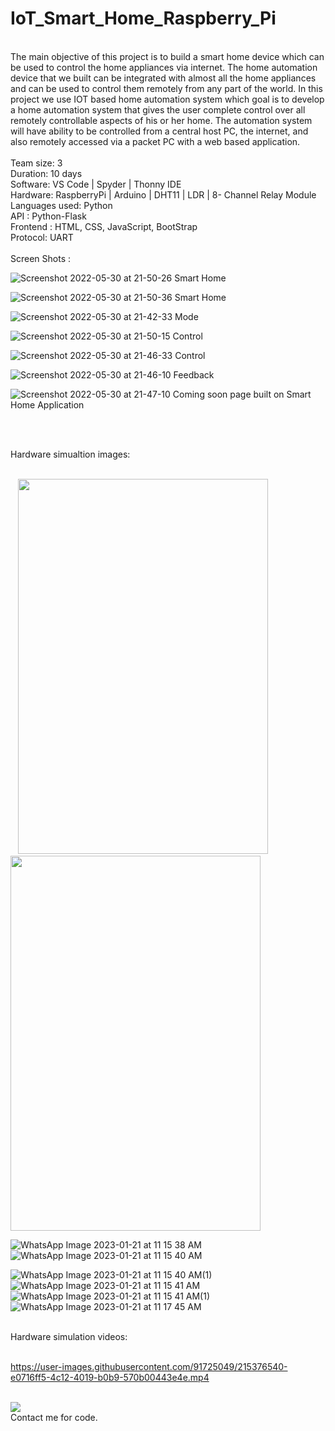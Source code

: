 # IoT_Smart_Home_Raspberry_Pi

<br>
The main objective of this project is to build a smart home device which 
can be used to control the home appliances via internet. The home 
automation device that we built can be integrated with almost all the 
home appliances and can be used to control them remotely from any 
part of the world.
In this project we use IOT based home automation system which goal 
is to develop a home automation system that gives the user complete 
control over all remotely controllable aspects of his or her home. The 
automation system will have ability to be controlled from a central host 
PC, the internet, and also remotely accessed via a packet PC with a web
based application.
<br><br>
Team size: 3<br>
Duration: 10 days<br>
Software: VS Code | Spyder | Thonny IDE<br>
Hardware: RaspberryPi | Arduino | DHT11 | LDR | 8- Channel Relay Module <br>
Languages used: Python<br>
API : Python-Flask<br>
Frontend : HTML, CSS, JavaScript, BootStrap<br>
Protocol: UART<br>
<br>
Screen Shots : <br>

![Screenshot 2022-05-30 at 21-50-26 Smart Home](https://user-images.githubusercontent.com/91725049/171759031-51241b7d-0fba-4728-9241-0cae592ddbac.png)

![Screenshot 2022-05-30 at 21-50-36 Smart Home](https://user-images.githubusercontent.com/91725049/171759042-5becdc1a-8b0c-4b43-b87b-2c5e8d179e55.png)

![Screenshot 2022-05-30 at 21-42-33 Mode](https://user-images.githubusercontent.com/91725049/171759057-1031a47e-81ee-4209-8f89-d096684dacaa.png)

![Screenshot 2022-05-30 at 21-50-15 Control](https://user-images.githubusercontent.com/91725049/171759070-07889d32-c7ff-466c-9e00-dc28111bdc48.png)

![Screenshot 2022-05-30 at 21-46-33 Control](https://user-images.githubusercontent.com/91725049/171759073-311a8888-d9a0-4353-a4d7-f9a3430d14c6.png)

![Screenshot 2022-05-30 at 21-46-10 Feedback](https://user-images.githubusercontent.com/91725049/171759119-96125b54-f8fc-4ce3-9d1a-9c06824c1464.png)

![Screenshot 2022-05-30 at 21-47-10 Coming soon page built on Smart Home Application](https://user-images.githubusercontent.com/91725049/171759131-8eee3410-fc31-421b-97c3-21e792a237da.png)
<br>


<br><br>

Hardware simualtion images:<br>
<br>
<div style=" display: inline;" >
&nbsp&nbsp
 <img src="https://user-images.githubusercontent.com/91725049/215376432-6f46ddfe-52ce-421b-b1bc-7048412159d1.jpeg" width="400" height="600"> 
 &nbsp&nbsp&nbsp&nbsp&nbsp
 <img src="https://user-images.githubusercontent.com/91725049/215376432-6f46ddfe-52ce-421b-b1bc-7048412159d1.jpeg" width="400" height="600"> 
 </div>
 <br>
 
![WhatsApp Image 2023-01-21 at 11 15 38 AM](https://user-images.githubusercontent.com/91725049/215376432-6f46ddfe-52ce-421b-b1bc-7048412159d1.jpeg)
![WhatsApp Image 2023-01-21 at 11 15 40 AM](https://user-images.githubusercontent.com/91725049/215376440-64df17e8-c56b-4239-9aae-a02b7cf7dd59.jpeg)

![WhatsApp Image 2023-01-21 at 11 15 40 AM(1)](https://user-images.githubusercontent.com/91725049/215376451-5d3084da-3439-4fe5-83c2-5111eac714d5.jpeg)
![WhatsApp Image 2023-01-21 at 11 15 41 AM](https://user-images.githubusercontent.com/91725049/215376458-b7279e7e-0e6e-4c3c-b210-72f434962cda.jpeg)
![WhatsApp Image 2023-01-21 at 11 15 41 AM(1)](https://user-images.githubusercontent.com/91725049/215376464-8f4103d6-5758-4a93-9354-fbb2ea8dbe78.jpeg)
![WhatsApp Image 2023-01-21 at 11 17 45 AM](https://user-images.githubusercontent.com/91725049/215376478-6af9a6ef-8cbe-4808-9167-5fd6a7495f43.jpeg)

<br>
Hardware simulation videos:<br>
<br>

https://user-images.githubusercontent.com/91725049/215376540-e0716ff5-4c12-4019-b0b9-570b00443e4e.mp4


<br>[![](https://visitcount.itsvg.in/api?id=Akash-L-M&label=Profile%20Views&color=0&icon=5&pretty=false)](https://visitcount.itsvg.in)
<br>
Contact me for code.
